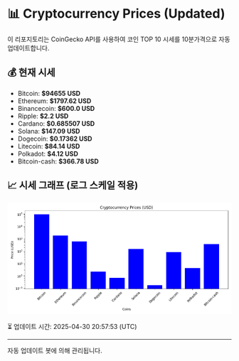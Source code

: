 
# 📊 Cryptocurrency Prices (Updated)

이 리포지토리는 CoinGecko API를 사용하여 코인 TOP 10 시세를 10분가격으로 자동 업데이트합니다.

## 💰 현재 시세
- Bitcoin: **$94655 USD**
- Ethereum: **$1797.62 USD**
- Binancecoin: **$600.0 USD**
- Ripple: **$2.2 USD**
- Cardano: **$0.685507 USD**
- Solana: **$147.09 USD**
- Dogecoin: **$0.17362 USD**
- Litecoin: **$84.14 USD**
- Polkadot: **$4.12 USD**
- Bitcoin-cash: **$366.78 USD**

## 📈 시세 그래프 (로그 스케일 적용)
![Crypto Prices](crypto_prices.png)

⏳ 업데이트 시간: 2025-04-30 20:57:53 (UTC)

---
자동 업데이트 봇에 의해 관리됩니다.
